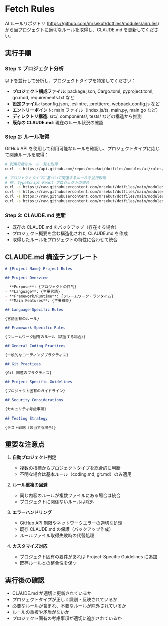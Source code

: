 # Fetch Rules

AI ルールリポジトリ (https://github.com/mrsekut/dotfiles/modules/ai/rules) から当プロジェクトに適切なルールを取得し、CLAUDE.md を更新してください。

## 実行手順

### Step 1: プロジェクト分析

以下を並行して分析し、プロジェクトタイプを特定してください：

- **プロジェクト構成ファイル**: package.json, Cargo.toml, pyproject.toml, go.mod, requirements.txt など
- **設定ファイル**: tsconfig.json, .eslintrc, .prettierrc, webpack.config.js など
- **エントリーポイント**: main ファイル（index.js/ts, main.py, main.go など）
- **ディレクトリ構造**: src/, components/, tests/ などの構造から推測
- **既存の CLAUDE.md**: 現在のルール状況の確認

### Step 2: ルール取得

GitHub API を使用して利用可能なルールを確認し、プロジェクトタイプに応じて関連ルールを取得：

```bash
# 利用可能なルール一覧を取得
curl -s https://api.github.com/repos/mrsekut/dotfiles/modules/ai/rules/contents/rules | jq -r '.[].name'

# プロジェクトタイプに基づいて関連するルールを並行取得
# 例: TypeScript React プロジェクトの場合
curl -s https://raw.githubusercontent.com/mrsekut/dotfiles/main/modules/ai/rules/rules/typescript.md
curl -s https://raw.githubusercontent.com/mrsekut/dotfiles/main/modules/ai/rules/rules/react.md
curl -s https://raw.githubusercontent.com/mrsekut/dotfiles/main/modules/ai/rules/rules/coding.md
curl -s https://raw.githubusercontent.com/mrsekut/dotfiles/main/modules/ai/rules/rules/git.md
```

### Step 3: CLAUDE.md 更新

- 既存の CLAUDE.md をバックアップ（存在する場合）
- プロジェクト概要を含む構造化された CLAUDE.md を作成
- 取得したルールをプロジェクトの特性に合わせて統合

## CLAUDE.md 構造テンプレート

```markdown
# {Project Name} Project Rules

## Project Overview

- **Purpose**: {プロジェクトの目的}
- **Language**: {主要言語}
- **Framework/Runtime**: {フレームワーク・ランタイム}
- **Main Features**: {主要機能}

## Language-Specific Rules

{言語固有のルール}

## Framework-Specific Rules

{フレームワーク固有のルール（該当する場合）}

## General Coding Practices

{一般的なコーディングプラクティス}

## Git Practices

{Git 関連のプラクティス}

## Project-Specific Guidelines

{プロジェクト固有のガイドライン}

## Security Considerations

{セキュリティ考慮事項}

## Testing Strategy

{テスト戦略（該当する場合）}
```

## 重要な注意点

1. **自動プロジェクト判定**

   - 複数の指標からプロジェクトタイプを総合的に判断
   - 不明な場合は基本ルール（coding.md, git.md）のみ適用

2. **ルール重複の回避**

   - 同じ内容のルールが複数ファイルにある場合は統合
   - プロジェクトに関係ないルールは除外

3. **エラーハンドリング**

   - GitHub API 制限やネットワークエラーの適切な処理
   - 既存 CLAUDE.md の保護（バックアップ作成）
   - ルールファイル取得失敗時の代替処理

4. **カスタマイズ対応**
   - プロジェクト固有の要件があれば Project-Specific Guidelines に追加
   - 既存ルールとの整合性を保つ

## 実行後の確認

- CLAUDE.md が適切に更新されているか
- プロジェクトタイプが正しく識別・反映されているか
- 必要なルールが含まれ、不要なルールが除外されているか
- ルールの重複や矛盾がないか
- プロジェクト固有の考慮事項が適切に追加されているか
